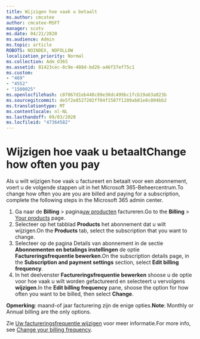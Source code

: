 ```yaml
---
title: Wijzigen hoe vaak u betaalt
ms.author: cmcatee
author: cmcatee-MSFT
manager: scotv
ms.date: 04/21/2020
ms.audience: Admin
ms.topic: article
ROBOTS: NOINDEX, NOFOLLOW
localization_priority: Normal
ms.collection: Adm_O365
ms.assetid: 81423cec-8c9e-408d-bd26-a46f37ef75c1
ms.custom:
- "469"
- "4552"
- "1500025"
ms.openlocfilehash: c07867d1eb448c89e30dc499bc1fcb19a63a823b
ms.sourcegitcommit: de5f2e8527202ff04f1587f1289ab81e8c804bb2
ms.translationtype: MT
ms.contentlocale: nl-NL
ms.lasthandoff: 09/03/2020
ms.locfileid: "47364582"
---
```

# <a name="change-how-often-you-pay"></a><span data-ttu-id="d0355-102">Wijzigen hoe vaak u betaalt</span><span class="sxs-lookup"><span data-stu-id="d0355-102">Change how often you pay</span></span>

<span data-ttu-id="d0355-103">Als u wilt wijzigen hoe vaak u factureert en betaalt voor een abonnement, voert u de volgende stappen uit in het Microsoft 365-Beheercentrum.</span><span class="sxs-lookup"><span data-stu-id="d0355-103">To change how often you are you are billed and paying for a subscription, complete the following steps in the Microsoft 365 admin center.</span></span>

1. <span data-ttu-id="d0355-104">Ga naar de **Billing**  >  pagina[uw producten](https://go.microsoft.com/fwlink/p/?linkid=842054) factureren.</span><span class="sxs-lookup"><span data-stu-id="d0355-104">Go to the **Billing** > [Your products](https://go.microsoft.com/fwlink/p/?linkid=842054) page.</span></span>
2. <span data-ttu-id="d0355-105">Selecteer op het tabblad **Products** het abonnement dat u wilt wijzigen.</span><span class="sxs-lookup"><span data-stu-id="d0355-105">On the **Products** tab, select the subscription that you want to change.</span></span> 
3. <span data-ttu-id="d0355-106">Selecteer op de pagina Details van abonnement in de sectie **Abonnementen en betalings instellingen** de optie **Factureringsfrequentie bewerken**.</span><span class="sxs-lookup"><span data-stu-id="d0355-106">On the subscription details page, in the **Subscription and payment settings** section, select **Edit billing frequency**.</span></span>
4. <span data-ttu-id="d0355-107">In het deelvenster **Factureringsfrequentie bewerken** shoose u de optie voor hoe vaak u wilt worden gefactureerd en selecteert u vervolgens **wijzigen**.</span><span class="sxs-lookup"><span data-stu-id="d0355-107">In the **Edit billing frequency** pane, shoose the option for how often you want to be billed, then select **Change**.</span></span>

<span data-ttu-id="d0355-108">**Opmerking**: maand-of jaar facturering zijn de enige opties.</span><span class="sxs-lookup"><span data-stu-id="d0355-108">**Note**: Monthly or Annual billing are the only options.</span></span>

<span data-ttu-id="d0355-109">Zie [Uw factureringsfrequentie wijzigen](https://docs.microsoft.com/microsoft-365/commerce/billing-and-payments/change-payment-frequency) voor meer informatie.</span><span class="sxs-lookup"><span data-stu-id="d0355-109">For more info, see [Change your billing frequency](https://docs.microsoft.com/microsoft-365/commerce/billing-and-payments/change-payment-frequency).</span></span>
